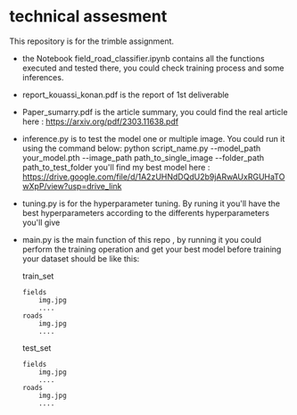 # technical assesment

This repository is for the trimble assignment.
- the Notebook field_road_classifier.ipynb contains all the functions executed and tested there, you could check training process and some inferences.
- report_kouassi_konan.pdf is the report of 1st deliverable

- Paper_sumarry.pdf is the article summary, you could find the real article here : https://arxiv.org/pdf/2303.11638.pdf

- inference.py is to test the model one or multiple image. You could run it using the command below:
    python script_name.py --model_path your_model.pth --image_path path_to_single_image --folder_path path_to_test_folder
    you'll find my best model here : https://drive.google.com/file/d/1A2zUHNdDQdU2b9jARwAUxRGUHaTOwXpP/view?usp=drive_link

- tuning.py is for the hyperparameter tuning. By runing it you'll have the best hyperparameters according to the differents hyperparameters you'll give

- main.py is the main function of this repo , by running it you could perform the training operation and get your best model
before training your dataset should be like this:


  train_set
  
      fields
          img.jpg
          ....
      roads
          img.jpg
          ....
  
  test_set
  
      fields
          img.jpg
          ....
      roads
          img.jpg
          ....



